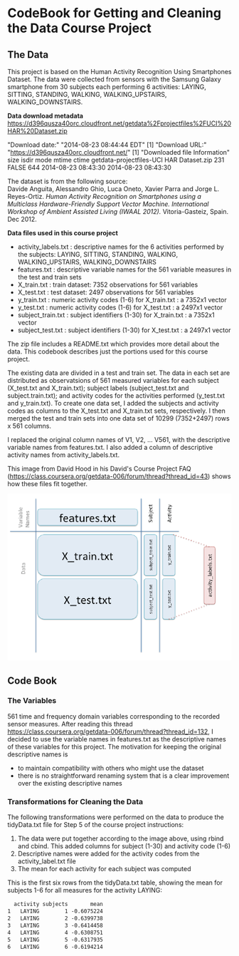 CodeBook for Getting and Cleaning the Data Course Project
========================================================
The Data
--------------------------------------------------------
This project is based on the Human Activity Recognition Using Smartphones Dataset.
The data were collected from sensors with the Samsung Galaxy smartphone from 30 subjects each performing 6 activities: LAYING, SITTING, STANDING, WALKING, WALKING_UPSTAIRS, WALKING_DOWNSTAIRS. 

**Data download metadata**  
https://d396qusza40orc.cloudfront.net/getdata%2Fprojectfiles%2FUCI%20HAR%20Dataset.zip

"Download date:" "2014-08-23 08:44:44 EDT"
[1] "Download URL:" "https://d396qusza40orc.cloudfront.net/"
[1] "Downloaded file Information"
                                         size isdir mode               mtime               ctime
getdata-projectfiles-UCI HAR Dataset.zip  231 FALSE  644 2014-08-23 08:43:30 2014-08-23 08:43:30

The dataset is from the following source:  
Davide Anguita, Alessandro Ghio, Luca Oneto, Xavier Parra and Jorge L. Reyes-Ortiz. *Human Activity Recognition on Smartphones using a Multiclass Hardware-Friendly Support Vector Machine. International Workshop of Ambient Assisted Living (IWAAL 2012).* Vitoria-Gasteiz, Spain. Dec 2012.

**Data files used in this course project**  
* activity_labels.txt   : descriptive names for the 6 activities performed by the subjects: LAYING, SITTING, STANDING, WALKING, WALKING_UPSTAIRS, WALKING_DOWNSTAIRS
* features.txt          : descriptive variable names for the 561 variable measures in the test and train sets
* X_train.txt           : train dataset: 7352 observations for 561 variables
* X_test.txt            : test dataset: 2497 observations for 561 variables
* y_train.txt           : numeric activity codes (1-6) for X_train.txt : a 7352x1 vector
* y_test.txt            : numeric activity codes (1-6) for X_test.txt : a 2497x1 vector
* subject_train.txt     : subject identifiers (1-30) for X_train.txt : a 7352x1 vector
* subject_test.txt      : subject identifiers (1-30) for X_test.txt : a 2497x1 vector

The zip file includes a README.txt which provides more detail about the data. This codebook describes just the portions used for this course project.  

The existing data are divided in a test and train set. The data in each set are distributed as observatsions of 561 measured variables for each subject (X_test.txt and X_train.txt); subject labels (subject_test.txt and subject.train.txt); and activity codes for the activities performed (y_test.txt and y_train.txt). To create one data set, I added the subjects and activity codes as columns to the X_test.txt and X_train.txt sets, respectively. I then merged the test and train sets into one data set of 10299 (7352+2497) rows x 561 columns.

I replaced the original column names of V1, V2, ... V561, with the descriptive variable names from features.txt. I also added a column of descriptive activity names from activity_labels.txt.   

This image from David Hood in his David's Course Project FAQ (https://class.coursera.org/getdata-006/forum/thread?thread_id=43) shows how these files fit together. 

![alt How the data files fit together](dataconfig.png)

Code Book
--------------------------------------------------------
### The Variables 
561 time and frequency domain variables corresponding to the recorded sensor measures.
After reading this thread https://class.coursera.org/getdata-006/forum/thread?thread_id=132, I decided to use the variable names in features.txt as the descriptive names of these variables for this project. The motivation for keeping the original descriptive names is 
* to maintain compatibility with others who might use the dataset
* there is no straightforward renaming system that is a clear improvement over the existing descriptive names

### Transformations for Cleaning the Data
The following transformations were performed on the data to produce the tidyData.txt file
for Step 5 of the course project instructions:

1. The data were put together according to the image above, using rbind and cbind. This added
columns for subject (1-30) and activity code (1-6)
2. Descriptive names were added for the activity codes from the activity_label.txt file 
3. The mean for each activity for each subject was computed

This is the first six rows from the tidyData.txt table, showing the mean for subjects 1-6 for all measures for the activity LAYING: 
````
  activity subjects       mean
1   LAYING        1 -0.6075224
2   LAYING        2 -0.6399738
3   LAYING        3 -0.6414458
4   LAYING        4 -0.6308751
5   LAYING        5 -0.6317935
6   LAYING        6 -0.6194214
````

